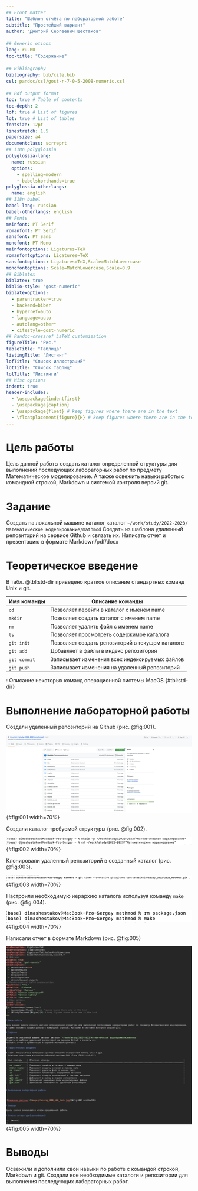 ```yaml
---
## Front matter
title: "Шаблон отчёта по лабораторной работе"
subtitle: "Простейший вариант"
author: "Дмитрий Сергеевич Шестаков"

## Generic otions
lang: ru-RU
toc-title: "Содержание"

## Bibliography
bibliography: bib/cite.bib
csl: pandoc/csl/gost-r-7-0-5-2008-numeric.csl

## Pdf output format
toc: true # Table of contents
toc-depth: 2
lof: true # List of figures
lot: true # List of tables
fontsize: 12pt
linestretch: 1.5
papersize: a4
documentclass: scrreprt
## I18n polyglossia
polyglossia-lang:
  name: russian
  options:
	- spelling=modern
	- babelshorthands=true
polyglossia-otherlangs:
  name: english
## I18n babel
babel-lang: russian
babel-otherlangs: english
## Fonts
mainfont: PT Serif
romanfont: PT Serif
sansfont: PT Sans
monofont: PT Mono
mainfontoptions: Ligatures=TeX
romanfontoptions: Ligatures=TeX
sansfontoptions: Ligatures=TeX,Scale=MatchLowercase
monofontoptions: Scale=MatchLowercase,Scale=0.9
## Biblatex
biblatex: true
biblio-style: "gost-numeric"
biblatexoptions:
  - parentracker=true
  - backend=biber
  - hyperref=auto
  - language=auto
  - autolang=other*
  - citestyle=gost-numeric
## Pandoc-crossref LaTeX customization
figureTitle: "Рис."
tableTitle: "Таблица"
listingTitle: "Листинг"
lofTitle: "Список иллюстраций"
lotTitle: "Список таблиц"
lolTitle: "Листинги"
## Misc options
indent: true
header-includes:
  - \usepackage{indentfirst}
  - \usepackage{caption}
  - \usepackage{float} # keep figures where there are in the text
  - \floatplacement{figure}{H} # keep figures where there are in the text
---
```


# Цель работы

Цель данной работы создать каталог определенной структуры для выполнений последующих лабораторных работ по предмету Математическое моделирование.
А также освежить навыки работы с командной строкой, Markdown и системой контроля версий git.

# Задание

Создать на локальной машине каталог каталог `~/work/study/2022-2023/Математическое моделирование/mathmod`
Создать из шаблона удаленный репозиторий на сервисе Github и связать их.
Написать отчет и презентацию в формате Markdown/pdf/docx

# Теоретическое введение

В табл. @tbl:std-dir приведено краткое описание стандартных команд Unix и git.


| Имя команды    | Описание команды                                                                                                           |
|----------------|----------------------------------------------------------------------------------------------------------------------------|
| `cd`           | Позволяет перейти в каталог с именем name                                                                                  |
| `mkdir `       | Позволяет создать каталог с именем name                                                                                    |
| `rm `          | Позволяет удалить файл с именем name                                                                                       |
| `ls`           | Позволяет просмотреть содержимое каталога                                                                                  |
| `git init`     | Позволяет создать репозиторий в текущем каталоге                                                                           |
| `git add`      | Добавляет в файлы в индекс репозитория                                                                                     |
| `git commit`   | Записывает изменения всех индексируемых файлов                                                                             |
| `git push`     | Записывает изменения на удаленный репозиторий                                                                              |

: Описание некоторых команд операционной системы MacOS {#tbl:std-dir}

# Выполнение лабораторной работы

Создали удаленный репозиторий на Github (рис. @fig:001).

![Github](image/Github.jpg){#fig:001 width=70%}

Создали каталог требуемой структуры (рис. @fig:002).

![Create_catalogue](image/Create_catalogue.jpg){#fig:002 width=70%}

Клонировали удаленный репозиторий в созданный каталог (рис. @fig:003).

![Clone_Repo](image/Clone_repo.jpg){#fig:003 width=70%}

Настроили необходимую иерархию каталога используя команду `make` (рис. @fig:004).

![Hierarchy](image/Hierarchy.jpg){#fig:004 width=70%}

Написали отчет в формате Markdown (рис. @fig:005)

![Report](image/report.jpg){#fig:005 width=70%}


# Выводы

Освежили и дополнили свои навыки по работе с командой строкой, Markdown и git.
Создали все необходимые каталоги и репозитории для выполнения последующих лабораторных работ.


